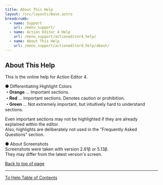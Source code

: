 ```yaml
---
title: About This Help
layout: /src/layouts/Base.astro
breadcrumb:
  - name: Support
    url: /menu_support/
  - name: Action Editor 4 Help
    url: /menu_support/actioneditor4_help/
  - name: About This Help
    url: /menu_support/actioneditor4_help/about/
---
```


## About This Help

This is the online help for Action Editor 4.  
  
● Differentiating Highlight Colors  
**・Orange** ... Important sections.  
**・Red** ... Important sections. Denotes caution or prohibition.  
**・Green** ... Not extremely important, but intuitively hard to understand sections.  
  
Even important sections may not be highlighted if they are already explained within the editor.  
Also, highlights are deliberately not used in the "Frequently Asked Questions" section.  
  
● About Screenshots  
Screenshots were taken with version 2.61β or 5.13β.  
They may differ from the latest version's screen.  

[Back to top of page](/en/menu_support/actioneditor4_help/about/)

---

  
[To Help Table of Contents](/en/menu_support/actioneditor4_help/)